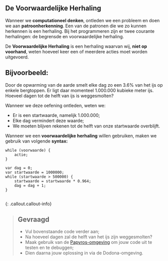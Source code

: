 ## De Voorwaardelijke Herhaling

Wanneer we **computationeel denken**, ontleden we een probleem en doen we aan **patroonherkenning**. Een van de patronen die we zo kunnen herkennen is een herhaling. 
Bij het programmeren zijn er twee courante herhalingen: de begrensde en voorwaardelijke herhaling. 

De **Voorwaardelijke Herhaling** is een herhaling waarvan wij, **niet op voorhand**, weten hoeveel keer een of meerdere acties moet worden uitgevoerd. 

## Bijvoorbeeld:

Door de opwarming van de aarde smelt elke dag zo een 3.6% van het ijs op enkele bergtoppen. Er ligt daar momenteel 1.000.000 kubieke meter ijs. 
Hoeveel dagen tot de helft van ijs is weggesmolten? 

Wanneer we deze oefening ontleden, weten we: 
* Er is een startwaarde, namelijk 1.000.000;  
* Elke dag vermindert deze waarde; 
* We moeten blijven rekenen tot de helft van onze startwaarde overblijft. 

Wanneer we een **voorwaardelijke herhaling** willen gebruiken, maken we gebruik van volgende **syntax:**

```
while (voorwaarde) { 
	actie; 
}

```

```
var dag = 0;
var startwaarde = 1000000;
while (startwaarde > 500000) { 
	startwaarde = startwaarde * 0.964;
	dag = dag + 1; 
}


```


{: .callout.callout-info}
> ## Gevraagd
> * Vul bovenstaande code verder aan; 
> * Na hoeveel dagen zal de helft van het ijs zijn weggesmolten? 
> * Maak gebruik van de [Papyros-omgeving](https://papyros.dodona.be/?locale=nl&language=JavaScript) om jouw code uit te testen en te debuggen;
> * Dien daarna jouw oplossing in via de Dodona-omgeving. 
